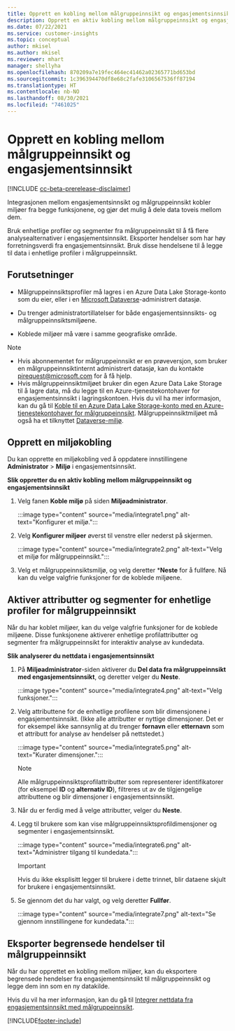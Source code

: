 ```yaml
---
title: Opprett en kobling mellom målgruppeinnsikt og engasjementsinnsikt
description: Opprett en aktiv kobling mellom målgruppeinnsikt og engasjementsinnsikt for å muliggjøre toveis deling av data.
ms.date: 07/22/2021
ms.service: customer-insights
ms.topic: conceptual
author: mkisel
ms.author: mkisel
ms.reviewer: mhart
manager: shellyha
ms.openlocfilehash: 870209a7e19fec464ec41462a02365771bd653bd
ms.sourcegitcommit: 1c396394470df8e68c2fafe3106567536ff87194
ms.translationtype: HT
ms.contentlocale: nb-NO
ms.lasthandoff: 08/30/2021
ms.locfileid: "7461025"
---
```

# <a name="create-a-link-between-audience-insights-and-engagement-insights"></a>Opprett en kobling mellom målgruppeinnsikt og engasjementsinnsikt

[!INCLUDE [cc-beta-prerelease-disclaimer](includes/cc-beta-prerelease-disclaimer.md)]

Integrasjonen mellom engasjementsinnsikt og målgruppeinnsikt kobler miljøer fra begge funksjonene, og gjør det mulig å dele data toveis mellom dem.

Bruk enhetlige profiler og segmenter fra målgruppeinnsikt til å få flere analysealternativer i engasjementsinnsikt. Eksporter hendelser som har høy forretningsverdi fra engasjementsinnsikt. Bruk disse hendelsene til å legge til data i enhetlige profiler i målgruppeinnsikt.

## <a name="prerequisites"></a>Forutsetninger

- Målgruppeinnsiktsprofiler må lagres i en Azure Data Lake Storage-konto som du eier, eller i en [Microsoft Dataverse](/powerapps/maker/data-platform/data-platform-intro.md)-administrert datasjø. 

- Du trenger administratortillatelser for både engasjementsinnsikts- og målgruppeinnsiktsmiljøene.

- Koblede miljøer må være i samme geografiske område.

> [!NOTE]
> - Hvis abonnementet for målgruppeinnsikt er en prøveversjon, som bruker en målgruppeinnsiktinternt administrert datasjø, kan du kontakte [pirequest@microsoft.com](mailto:pirequest@microsoft.com) for å få hjelp. 
> - Hvis målgruppeinnsiktmiljøet bruker din egen Azure Data Lake Storage til å lagre data, må du legge til en Azure-tjenestekontohaver for engasjementsinnsikt i lagringskontoen. Hvis du vil ha mer informasjon, kan du gå til [Koble til en Azure Data Lake Storage-konto med en Azure-tjenestekontohaver for målgruppeinnsikt](../audience-insights/connect-service-principal.md). Målgruppeinnsiktmiljøet må også ha et tilknyttet [Dataverse-miljø](../audience-insights/get-started-paid.md). 

## <a name="create-an-environment-link"></a>Opprett en miljøkobling

Du kan opprette en miljøkobling ved å oppdatere innstillingene **Administrator** > **Miljø** i engasjementsinnsikt.

**Slik oppretter du en aktiv kobling mellom målgruppeinnsikt og engasjementsinnsikt**

1. Velg fanen **Koble miljø** på siden **Miljøadministrator**.

    :::image type="content" source="media/integrate1.png" alt-text="Konfigurer et miljø.":::

1. Velg **Konfigurer miljøer** øverst til venstre eller nederst på skjermen.

     :::image type="content" source="media/integrate2.png" alt-text="Velg et miljø for målgruppeinnsikt.":::

1. Velg et målgruppeinnsiktsmiljø, og velg deretter ***Neste** for å fullføre. Nå kan du velge valgfrie funksjoner for de koblede miljøene.
 
## <a name="enable-audience-insights-unified-profiles-attributes-and-segments"></a>Aktiver attributter og segmenter for enhetlige profiler for målgruppeinnsikt

Når du har koblet miljøer, kan du velge valgfrie funksjoner for de koblede miljøene. Disse funksjonene aktiverer enhetlige profilattributter og segmenter fra målgruppeinnsikt for interaktiv analyse av kundedata.

**Slik analyserer du nettdata i engasjementsinnsikt**

1. På **Miljøadministrator**-siden aktiverer du **Del data fra målgruppeinnsikt med engasjementsinnsikt**, og deretter velger du **Neste**.

    :::image type="content" source="media/integrate4.png" alt-text="Velg funksjoner.":::

1. Velg attributtene for de enhetlige profilene som blir dimensjonene i engasjementsinnsikt. (Ikke alle attributter er nyttige dimensjoner. Det er for eksempel ikke sannsynlig at du trenger **fornavn** eller **etternavn** som et attributt for analyse av hendelser på nettstedet.)

    :::image type="content" source="media/integrate5.png" alt-text="Kurater dimensjoner.":::

   >[!NOTE]
   > Alle målgruppeinnsiktsprofilattributter som representerer identifikatorer (for eksempel **ID** og **alternativ ID**), filtreres ut av de tilgjengelige attributtene og blir dimensjoner i engasjementsinnsikt.

1. Når du er ferdig med å velge attributter, velger du **Neste**.
1. Legg til brukere som kan vise målgruppeinnsiktsprofildimensjoner og segmenter i engasjementsinnsikt.

    :::image type="content" source="media/integrate6.png" alt-text="Administrer tilgang til kundedata.":::

   > [!IMPORTANT]
   > Hvis du ikke eksplisitt legger til brukere i dette trinnet, blir dataene skjult for brukere i engasjementsinnsikt.

1. Se gjennom det du har valgt, og velg deretter **Fullfør**.

    :::image type="content" source="media/integrate7.png" alt-text="Se gjennom innstillingene for kundedata.":::

## <a name="export-refined-events-to-audience-insights"></a>Eksporter begrensede hendelser til målgruppeinnsikt

Når du har opprettet en kobling mellom miljøer, kan du eksportere begrensede hendelser fra engasjementsinnsikt til målgruppeinnsikt og legge dem inn som en ny datakilde. 

Hvis du vil ha mer informasjon, kan du gå til [Integrer nettdata fra engasjementsinnsikt med målgruppeinnsikt](../audience-insights/integrate-engagement-insights.md).

<!--
## Share engagement insights refined events with audience insights

After you create a link between environments, a new option becomes available for you to share [refined events](refined-events.md) with audience insights.

Consider the following when creating refined events for audience insights: 

- Provide a meaningful name for the refined event. It will be used as an activity name in audience insights.
- Select at least the following properties to create an activity in audience insights: 
    - Signal.Action.Name indicates the activity details.
    - Signal.User.Id maps with the customer ID.
    - Signal.View.Uri is a web address as a basis for segments or measures.
    - Signal.Export.Id is a primary key for events.
    - Signal.Timestamp determines the date and time for the activity.

To share refined events:

1. From the engagement insights menu, select **Data** and then select the **Events** tab.
2. On the **Action** menu, select **Share as activity**.

    :::image type="content" source="media/integrate8.png" alt-text="Data shared events settings.":::

3. You can view and stop actively shared events on the **Export and Sharing** tab.
4. -- per Michael K, we need a mock here (Mukesh needs to update to reflect what happens in AUI once a user shares a refined event (i.e. no longer AUI, data wrangler needs to go discover data in the storage, the shared event is available as a DS and entity, correct?)

### Attach refined events shared as activities to unified profiles in audience insights

You can bring customer web activity data from engagement insights into audience insights. In addition to transactional, demographic, or behavioral data, you can view activities on the web in unified customer profiles. You can then use these profiles to get insights such as segments, measures, and predictions for audience activation.

Follow the steps in [data unification](../audience-insights/data-unification.md) to map, match, and merge website authentication information to unified profiles in audience insights.

You can also share refined events that are now available in audience insights, identified as data sources and entities. 

Next, you can relate event data from engagement insights as unified activities in customer profiles.

### Relate refined event data as an activity of a customer profile

After unifying the data, you can configure the activity for the customer profile. For more information, go to [Customer activities](../audience-insights/activities.md).

:::image type="content" source="media/web-event-activity.png" alt-text="Activities page with expanded Edit activity pane.":::

Next, configure the new activity by using mapping elements: 

- **Primary Key**: Signal.Export.Id, a unique ID that is available for every event record in engagement insights. This property is automatically generated.

- **Timestamp**: Signal.Timestamp in the event property.

- **Event**: Signal.Name, the event name that you want to track.

- **Web address**: Signal.View.Uri that refers to the URI of the page that created the event.

- **Details**: Signal.Action.Name to represent the information to associate with the event. The selected property in this case indicates that the event is for email promotion.

- **Activity type**: In this example, we choose the existing activity type WebLog. This selection is a useful filter option to run prediction models or create segments based on this activity type.

- **Set up relationship**: This important setting ties the activity to existing customer profiles. **Signal.User.Id** is the identifier configured in the SDK to be collected. It relates to the user ID in other data sources that are configured in audience insights. 

This example configures the relationship between Signal.User.Id and RetailCustomers:CustomerRetailId, which is the primary key that was identified in the map step of the data unification process.

After processing the activities, you can review customer records and open a customer card to see activities from engagement insights in the timeline. 

> [!TIP]
> To find a customer ID that has an engagement insights activity, go to **Entities** and preview the data for the UnifiedActivity entity. **ActivityTypeDisplay = WebLog** contains the engagement insights activity configured in the preceding example. Copy the customer ID for one of those records and search<!--note from editor: Edit okay? I couldn't quite follow this.-- > for that ID on the **Customers** page.

--> 

[!INCLUDE[footer-include](../includes/footer-banner.md)]
